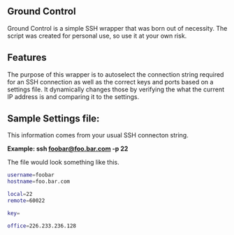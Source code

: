 ## Ground Control

Ground Control is a simple SSH wrapper that was born out of necessity.
The script was created for personal use, so use it at your own risk.

## Features

The purpose of this wrapper is to autoselect the connection string
required for an SSH connection as well as the correct keys and ports
based on a settings file. It dynamically changes those by verifying
the what the current IP address is and comparing it to the settings.


## Sample Settings file:

This information comes from your usual SSH connecton string.

**Example: ssh foobar@foo.bar.com -p 22**

The file would look something like this.
```sh
username=foobar
hostname=foo.bar.com

local=22
remote=60022

key=

office=226.233.236.128
```
